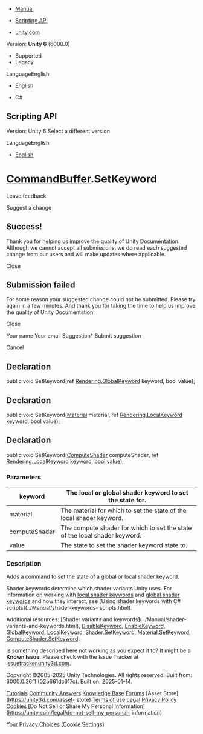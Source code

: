 [ ]()

  * [Manual](../Manual/index.html)
  * [Scripting API](../ScriptReference/index.html)

  * [unity.com](https://unity.com/)

Version: **Unity 6** (6000.0)

  * Supported
  * Legacy

LanguageEnglish

  * [English]()

  * C#

[ ](https://docs.unity3d.com)

## Scripting API

Version: Unity 6 Select a different version

LanguageEnglish

  * [English]()

#  [CommandBuffer](Rendering.CommandBuffer.html).SetKeyword

Leave feedback

Suggest a change

## Success!

Thank you for helping us improve the quality of Unity Documentation. Although
we cannot accept all submissions, we do read each suggested change from our
users and will make updates where applicable.

Close

## Submission failed

For some reason your suggested change could not be submitted. Please <a>try
again</a> in a few minutes. And thank you for taking the time to help us
improve the quality of Unity Documentation.

Close

Your name Your email Suggestion* Submit suggestion

Cancel

[ ]()

## Declaration

public void SetKeyword(ref
[Rendering.GlobalKeyword](Rendering.GlobalKeyword.html) keyword, bool value);

## Declaration

public void SetKeyword([Material](Material.html) material, ref
[Rendering.LocalKeyword](Rendering.LocalKeyword.html) keyword, bool value);

## Declaration

public void SetKeyword([ComputeShader](ComputeShader.html) computeShader, ref
[Rendering.LocalKeyword](Rendering.LocalKeyword.html) keyword, bool value);

### Parameters

keyword | The local or global shader keyword to set the state for.  
---|---  
material | The material for which to set the state of the local shader keyword.  
computeShader | The compute shader for which to set the state of the local shader keyword.  
value | The state to set the shader keyword state to.  
  
### Description

Adds a command to set the state of a global or local shader keyword.

Shader keywords determine which shader variants Unity uses. For information on
working with [local shader keywords](Rendering.LocalKeyword.html) and [global
shader keywords](Rendering.GlobalKeyword.html) and how they interact, see
[Using shader keywords with C# scripts](../Manual/shader-keywords-
scripts.html).  
  
Additional resources: [Shader variants and keywords](../Manual/shader-
variants-and-keywords.html),
[DisableKeyword](Rendering.CommandBuffer.DisableKeyword.html),
[EnableKeyword](Rendering.CommandBuffer.EnableKeyword.html),
[GlobalKeyword](Rendering.GlobalKeyword.html),
[LocalKeyword](Rendering.LocalKeyword.html),
[Shader.SetKeyword](Shader.SetKeyword.html),
[Material.SetKeyword](Material.SetKeyword.html),
[ComputeShader.SetKeyword](ComputeShader.SetKeyword.html).

Is something described here not working as you expect it to? It might be a
**Known Issue**. Please check with the Issue Tracker at
[issuetracker.unity3d.com](https://issuetracker.unity3d.com).

Copyright ©2005-2025 Unity Technologies. All rights reserved. Built from:
6000.0.36f1 (02b661dc617c). Built on: 2025-01-14.

[Tutorials](https://unity3d.com/learn) [Community
Answers](https://answers.unity3d.com) [Knowledge
Base](https://support.unity3d.com/hc/en-us)
[Forums](https://forum.unity3d.com) [Asset Store](https://unity3d.com/asset-
store) [Terms of use](https://docs.unity3d.com/Manual/TermsOfUse.html)
[Legal](https://unity.com/legal) [Privacy
Policy](https://unity.com/legal/privacy-policy)
[Cookies](https://unity.com/legal/cookie-policy) [Do Not Sell or Share My
Personal Information](https://unity.com/legal/do-not-sell-my-personal-
information)

[Your Privacy Choices (Cookie Settings)](javascript:void\(0\);)

